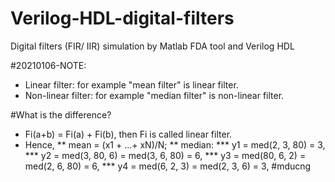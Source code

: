 # Verilog-HDL-digital-filters

Digital filters (FIR/ IIR) simulation by Matlab FDA tool and Verilog HDL

#20210106-NOTE:
* Linear filter:        for example "mean filter" is linear filter.
* Non-linear filter:    for example "median filter" is non-linear filter.

#What is the difference?
* Fi(a+b) = Fi(a) + Fi(b), then Fi is called linear filter.
* Hence, 
         ** mean = (x1 + ...+ xN)/N; 
         ** median:
                  *** y1 = med(2, 3, 80) = 3,
                  *** y2 = med(3, 80, 6) = med(3, 6, 80) = 6,
                  *** y3 = med(80, 6, 2) = med(2, 6, 80) = 6,
                  *** y4 = med(6, 2, 3) = med(2, 3, 6) = 3,
 #mducng
